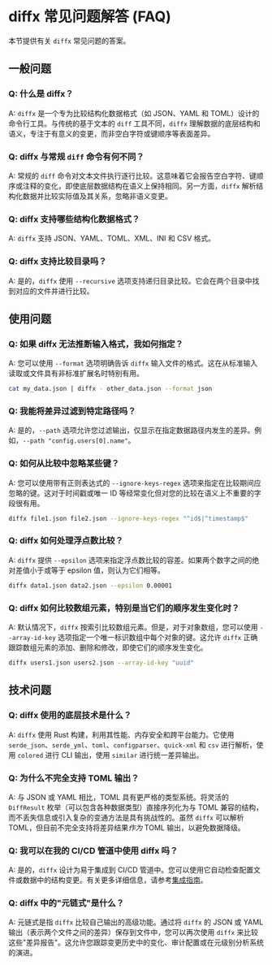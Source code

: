 # diffx 常见问题解答 (FAQ)

本节提供有关 `diffx` 常见问题的答案。

## 一般问题

### Q: 什么是 diffx？

A: `diffx` 是一个专为比较结构化数据格式（如 JSON、YAML 和 TOML）设计的命令行工具。与传统的基于文本的 `diff` 工具不同，`diffx` 理解数据的底层结构和语义，专注于有意义的变更，而非空白字符或键顺序等表面差异。

### Q: diffx 与常规 `diff` 命令有何不同？

A: 常规的 `diff` 命令对文本文件执行逐行比较。这意味着它会报告空白字符、键顺序或注释的变化，即使底层数据结构在语义上保持相同。另一方面，`diffx` 解析结构化数据并比较实际值及其关系，忽略非语义变更。

### Q: diffx 支持哪些结构化数据格式？

A: `diffx` 支持 JSON、YAML、TOML、XML、INI 和 CSV 格式。

### Q: diffx 支持比较目录吗？

A: 是的，`diffx` 使用 `--recursive` 选项支持递归目录比较。它会在两个目录中找到对应的文件并进行比较。

## 使用问题

### Q: 如果 diffx 无法推断输入格式，我如何指定？

A: 您可以使用 `--format` 选项明确告诉 `diffx` 输入文件的格式。这在从标准输入读取或文件具有非标准扩展名时特别有用。

```bash
cat my_data.json | diffx - other_data.json --format json
```

### Q: 我能将差异过滤到特定路径吗？

A: 是的，`--path` 选项允许您过滤输出，仅显示在指定数据路径内发生的差异。例如，`--path "config.users[0].name"`。

### Q: 如何从比较中忽略某些键？

A: 您可以使用带有正则表达式的 `--ignore-keys-regex` 选项来指定在比较期间应忽略的键。这对于时间戳或唯一 ID 等经常变化但对您的比较在语义上不重要的字段很有用。

```bash
diffx file1.json file2.json --ignore-keys-regex "^id$|^timestamp$"
```

### Q: diffx 如何处理浮点数比较？

A: `diffx` 提供 `--epsilon` 选项来指定浮点数比较的容差。如果两个数字之间的绝对差值小于或等于 epsilon 值，则认为它们相等。

```bash
diffx data1.json data2.json --epsilon 0.00001
```

### Q: diffx 如何比较数组元素，特别是当它们的顺序发生变化时？

A: 默认情况下，`diffx` 按索引比较数组元素。但是，对于对象数组，您可以使用 `--array-id-key` 选项指定一个唯一标识数组中每个对象的键。这允许 `diffx` 正确跟踪数组元素的添加、删除和修改，即使它们的顺序发生变化。

```bash
diffx users1.json users2.json --array-id-key "uuid"
```

## 技术问题

### Q: diffx 使用的底层技术是什么？

A: `diffx` 使用 Rust 构建，利用其性能、内存安全和跨平台能力。它使用 `serde_json`、`serde_yml`、`toml`、`configparser`、`quick-xml` 和 `csv` 进行解析，使用 `colored` 进行 CLI 输出，使用 `similar` 进行统一差异输出。

### Q: 为什么不完全支持 TOML 输出？

A: 与 JSON 或 YAML 相比，TOML 具有更严格的类型系统。将灵活的 `DiffResult` 枚举（可以包含各种数据类型）直接序列化为与 TOML 兼容的结构，而不丢失信息或引入复杂的变通方法是具有挑战性的。虽然 `diffx` 可以解析 TOML，但目前不完全支持将差异结果*作为* TOML 输出，以避免数据降级。

### Q: 我可以在我的 CI/CD 管道中使用 diffx 吗？

A: 是的，`diffx` 设计为易于集成到 CI/CD 管道中。您可以使用它自动检查配置文件或数据中的结构变更。有关更多详细信息，请参考[集成指南](../guides/integrations_zh.md)。

### Q: diffx 中的"元链式"是什么？

A: 元链式是指 `diffx` 比较自己输出的高级功能。通过将 `diffx` 的 JSON 或 YAML 输出（表示两个文件之间的差异）保存到文件中，您可以再次使用 `diffx` 来比较这些"差异报告"。这允许您跟踪变更历史中的变化、审计配置或在元级别分析系统的演进。